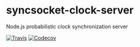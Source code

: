 # syncsocket-clock-server
Node.js probabilistic clock synchronization server

[![Travis](https://img.shields.io/travis/woyorus/syncsocket-clock-server.svg?maxAge=2592000)]() [![Codecov](https://img.shields.io/codecov/c/github/woyorus/syncsocket-clock-server.svg?maxAge=2592000)]()
